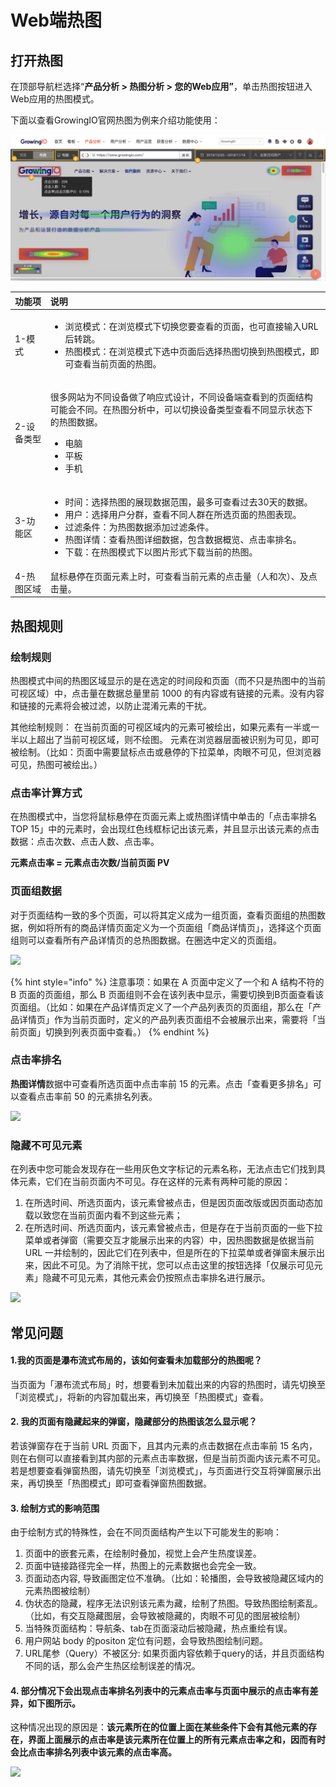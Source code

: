# Web端热图

## 打开热图 <a id="2-gong-neng-jie-shao"></a>

在顶部导航栏选择“**产品分析 &gt; 热图分析 &gt; 您的Web应用”**，单击热图按钮进入Web应用的热图模式。

下面以查看GrowingIO官网热图为例来介绍功能使用：

![](../../../.gitbook/assets/image%20%28150%29.png)

<table>
  <thead>
    <tr>
      <th style="text-align:left">&#x529F;&#x80FD;&#x9879;</th>
      <th style="text-align:left">&#x8BF4;&#x660E;</th>
    </tr>
  </thead>
  <tbody>
    <tr>
      <td style="text-align:left">1-&#x6A21;&#x5F0F;</td>
      <td style="text-align:left">
        <ul>
          <li>&#x6D4F;&#x89C8;&#x6A21;&#x5F0F;&#xFF1A;&#x5728;&#x6D4F;&#x89C8;&#x6A21;&#x5F0F;&#x4E0B;&#x5207;&#x6362;&#x60A8;&#x8981;&#x67E5;&#x770B;&#x7684;&#x9875;&#x9762;&#xFF0C;&#x4E5F;&#x53EF;&#x76F4;&#x63A5;&#x8F93;&#x5165;URL&#x540E;&#x8F6C;&#x8DF3;&#x3002;</li>
          <li>&#x70ED;&#x56FE;&#x6A21;&#x5F0F;&#xFF1A;&#x5728;&#x6D4F;&#x89C8;&#x6A21;&#x5F0F;&#x4E0B;&#x9009;&#x4E2D;&#x9875;&#x9762;&#x540E;&#x9009;&#x62E9;&#x70ED;&#x56FE;&#x5207;&#x6362;&#x5230;&#x70ED;&#x56FE;&#x6A21;&#x5F0F;&#xFF0C;&#x5373;&#x53EF;&#x67E5;&#x770B;&#x5F53;&#x524D;&#x9875;&#x9762;&#x7684;&#x70ED;&#x56FE;&#x3002;</li>
        </ul>
      </td>
    </tr>
    <tr>
      <td style="text-align:left">2-&#x8BBE;&#x5907;&#x7C7B;&#x578B;</td>
      <td style="text-align:left">
        <p>&#x5F88;&#x591A;&#x7F51;&#x7AD9;&#x4E3A;&#x4E0D;&#x540C;&#x8BBE;&#x5907;&#x505A;&#x4E86;&#x54CD;&#x5E94;&#x5F0F;&#x8BBE;&#x8BA1;&#xFF0C;&#x4E0D;&#x540C;&#x8BBE;&#x5907;&#x7AEF;&#x67E5;&#x770B;&#x5230;&#x7684;&#x9875;&#x9762;&#x7ED3;&#x6784;&#x53EF;&#x80FD;&#x4F1A;&#x4E0D;&#x540C;&#x3002;&#x5728;&#x70ED;&#x56FE;&#x5206;&#x6790;&#x4E2D;&#xFF0C;&#x53EF;&#x4EE5;&#x5207;&#x6362;&#x8BBE;&#x5907;&#x7C7B;&#x578B;&#x67E5;&#x770B;&#x4E0D;&#x540C;&#x663E;&#x793A;&#x72B6;&#x6001;&#x4E0B;&#x7684;&#x70ED;&#x56FE;&#x6570;&#x636E;&#x3002;</p>
        <ul>
          <li>&#x7535;&#x8111;</li>
          <li>&#x5E73;&#x677F;</li>
          <li>&#x624B;&#x673A;</li>
        </ul>
      </td>
    </tr>
    <tr>
      <td style="text-align:left">3-&#x529F;&#x80FD;&#x533A;</td>
      <td style="text-align:left">
        <ul>
          <li>&#x65F6;&#x95F4;&#xFF1A;&#x9009;&#x62E9;&#x70ED;&#x56FE;&#x7684;&#x5C55;&#x73B0;&#x6570;&#x636E;&#x8303;&#x56F4;&#xFF0C;&#x6700;&#x591A;&#x53EF;&#x67E5;&#x770B;&#x8FC7;&#x53BB;30&#x5929;&#x7684;&#x6570;&#x636E;&#x3002;</li>
          <li>&#x7528;&#x6237;&#xFF1A;&#x9009;&#x62E9;&#x7528;&#x6237;&#x5206;&#x7FA4;&#xFF0C;&#x67E5;&#x770B;&#x4E0D;&#x540C;&#x4EBA;&#x7FA4;&#x5728;&#x6240;&#x9009;&#x9875;&#x9762;&#x7684;&#x70ED;&#x56FE;&#x8868;&#x73B0;&#x3002;</li>
          <li>&#x8FC7;&#x6EE4;&#x6761;&#x4EF6;&#xFF1A;&#x4E3A;&#x70ED;&#x56FE;&#x6570;&#x636E;&#x6DFB;&#x52A0;&#x8FC7;&#x6EE4;&#x6761;&#x4EF6;&#x3002;</li>
          <li>&#x70ED;&#x56FE;&#x8BE6;&#x60C5;&#xFF1A;&#x67E5;&#x770B;&#x70ED;&#x56FE;&#x8BE6;&#x7EC6;&#x6570;&#x636E;&#xFF0C;&#x5305;&#x542B;&#x6570;&#x636E;&#x6982;&#x89C8;&#x3001;&#x70B9;&#x51FB;&#x7387;&#x6392;&#x540D;&#x3002;</li>
          <li>&#x4E0B;&#x8F7D;&#xFF1A;&#x5728;&#x70ED;&#x56FE;&#x6A21;&#x5F0F;&#x4E0B;&#x4EE5;&#x56FE;&#x7247;&#x5F62;&#x5F0F;&#x4E0B;&#x8F7D;&#x5F53;&#x524D;&#x7684;&#x70ED;&#x56FE;&#x3002;</li>
        </ul>
      </td>
    </tr>
    <tr>
      <td style="text-align:left">4-&#x70ED;&#x56FE;&#x533A;&#x57DF;</td>
      <td style="text-align:left">&#x9F20;&#x6807;&#x60AC;&#x505C;&#x5728;&#x9875;&#x9762;&#x5143;&#x7D20;&#x4E0A;&#x65F6;&#xFF0C;&#x53EF;&#x67E5;&#x770B;&#x5F53;&#x524D;&#x5143;&#x7D20;&#x7684;&#x70B9;&#x51FB;&#x91CF;&#xFF08;&#x4EBA;&#x548C;&#x6B21;&#xFF09;&#x3001;&#x53CA;&#x70B9;&#x51FB;&#x91CF;&#x3002;</td>
    </tr>
  </tbody>
</table>

## 热图规则

### 绘制规则

热图模式中间的热图区域显示的是在选定的时间段和页面（而不只是热图中的当前可视区域）中，点击量在数据总量里前 1000 的有内容或有链接的元素。没有内容和链接的元素将会被过滤，以防止混淆元素的干扰。

其他绘制规则： 在当前页面的可视区域内的元素可被绘出，如果元素有一半或一半以上超出了当前可视区域，则不绘图。 元素在浏览器层面被识别为可见，即可被绘制。（比如：页面中需要鼠标点击或悬停的下拉菜单，肉眼不可见，但浏览器可见，热图可被绘出。）

### 点击率计算方式

在热图模式中，当您将鼠标悬停在页面元素上或热图详情中单击的「点击率排名 TOP 15」中的元素时，会出现红色线框标记出该元素，并且显示出该元素的点击数据：点击次数、点击人数、点击率。

**元素点击率 = 元素点击次数/当前页面 PV**

### 页面组数据

对于页面结构一致的多个页面，可以将其定义成为一组页面，查看页面组的热图数据，例如将所有的商品详情页面定义为一个页面组「商品详情页」，选择这个页面组则可以查看所有产品详情页的总热图数据。在圈选中定义的页面组。

![](https://docs.growingio.com/.gitbook/assets/-LGNxeGABUADKiTWTaEM-LheNHevAUh0iJhA0f6t-LheNOi0zCujpxRNhCRoE9A1B5E99DA2E7BB84.png)

{% hint style="info" %}
注意事项：如果在 A 页面中定义了一个和 A 结构不符的 B 页面的页面组，那么 B 页面组则不会在该列表中显示，需要切换到B页面查看该页面组。（比如：如果在产品详情页定义了一个产品列表页的页面组，那么在「产品详情页」作为当前页面时，定义的产品列表页面组不会被展示出来，需要将「当前页面」切换到列表页面中查看。）
{% endhint %}

### **点击率排名**

**热图详情**数据中可查看所选页面中点击率前 15 的元素。点击「查看更多排名」可以查看点击率前 50 的元素排名列表。

![](https://docs.growingio.com/.gitbook/assets/-LGNxeGABUADKiTWTaEM-LheNHevAUh0iJhA0f6t-LheNW7yH9jY7f3F39cDE782B9E587BBE78E87E68E92E5908D.png)

### **隐藏不可见元素**

在列表中您可能会发现存在一些用灰色文字标记的元素名称，无法点击它们找到具体元素，它们在当前页面内不可见。存在这样的元素有两种可能的原因：

1. 在所选时间、所选页面内，该元素曾被点击，但是因页面改版或因页面动态加载以致您在当前页面内看不到这些元素；
2. 在所选时间、所选页面内，该元素曾被点击，但是存在于当前页面的一些下拉菜单或者弹窗（需要交互才能展示出来的内容）中，因热图数据是依据当前 URL 一并绘制的，因此它们在列表中，但是所在的下拉菜单或者弹窗未展示出来，因此不可见。为了消除干扰，您可以点击这里的按钮选择「仅展示可见元素」隐藏不可见元素，其他元素会仍按照点击率排名进行展示。

![](https://docs.growingio.com/.gitbook/assets/-LGNxeGABUADKiTWTaEM-LheNHevAUh0iJhA0f6t-LheN_b7XhT-4voUa1jkE4BB85E698BEE7A4BAE5BD93E5898DE58FAFE8A781E58583E7B4A0.png)

## 常见问题 <a id="chang-jian-wen-ti"></a>

#### **1.我的页面是瀑布流式布局的，该如何查看未加载部分的热图呢？**  <a id="1-wo-de-ye-mian-shi-pu-bu-liu-shi-bu-ju-de-gai-ru-he-cha-kan-wei-jia-zai-bu-fen-de-re-tu-ni"></a>

当页面为「瀑布流式布局」时，想要看到未加载出来的内容的热图时，请先切换至「浏览模式」，将新的内容加载出来，再切换至「热图模式」查看。

#### **2. 我的页面有隐藏起来的弹窗，隐藏部分的热图该怎么显示呢？**  <a id="2-wo-de-ye-mian-you-yin-cang-qi-lai-de-dan-chuang-yin-cang-bu-fen-de-re-tu-gai-zen-mo-xian-shi-ni"></a>

若该弹窗存在于当前 URL 页面下，且其内元素的点击数据在点击率前 15 名内，则在右侧可以直接看到其内部的元素点击率数据，但是当前页面内该元素不可见。若是想要查看弹窗热图，请先切换至「浏览模式」，与页面进行交互将弹窗展示出来，再切换至「热图模式」即可查看弹窗热图数据。

#### **3. 绘制方式的影响范围**  <a id="4-hui-zhi-fang-shi-de-ying-xiang-fan-wei"></a>

由于绘制方式的特殊性，会在不同页面结构产生以下可能发生的影响：

1. 页面中的嵌套元素，在绘制时叠加，视觉上会产生热度误差。
2. 页面中链接路径完全一样，热图上的元素数据也会完全一致。
3. 页面动态内容, 导致画图定位不准确。（比如：轮播图，会导致被隐藏区域内的元素热图被绘制）
4. 伪状态的隐藏，程序无法识别该元素为藏，绘制了热图。导致热图绘制紊乱。（比如，有交互隐藏图层，会导致被隐藏的，肉眼不可见的图层被绘制）
5. 当特殊页面结构：导航条、tab在页面滚动后被隐藏，热点重绘有误。
6. 用户网站 body 的positon 定位有问题，会导致热图绘制问题。
7. URL尾参（Query）不被区分: 如果页面内容依赖于query的话，并且页面结构不同的话，那么会产生热区绘制误差的情况。

#### 4. 部分情况下会出现点击率排名列表中的元素点击率与页面中展示的点击率有差异，如下图所示。

这种情况出现的原因是：**该元素所在的位置上面在某些条件下会有其他元素的存在，界面上面展示的点击率是该元素所在位置上的所有元素点击率之和，因而有时会比点击率排名列表中该元素的点击率高。**

![](https://docs.growingio.com/.gitbook/assets/-LGNxeGABUADKiTWTaEM-LnGbxvDGCwth_y6Cn3l-LnGcMl9iRgOpU6N8QFyE58897E8A1A8E782B9E587BBE78E87E4B88EE7958CE99DA2E782B9E587BBE78E87E4B98BE997B4E79A84E5B7AEE588AB.png)

